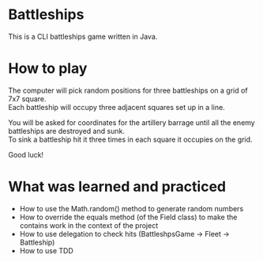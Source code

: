# Battleships

This is a CLI battleships game written in Java.

# How to play

The computer will pick random positions for three battleships on a
grid of 7x7 square. <br>
Each battleship will occupy three adjacent squares
set up in a line.

You will be asked for coordinates for the artillery barrage until all
the enemy battleships are destroyed and sunk. <br>
To sink a battleship
hit it three times in each square it occupies on the grid.

Good luck!

# What was learned and practiced

* How to use the Math.random() method to generate random numbers
* How to override the equals method (of the Field class) to make the
contains work in the context of the project
* How to use delegation to check hits (BattleshpsGame -> Fleet -> Battleship)
* How to use TDD
